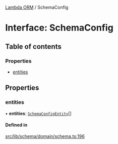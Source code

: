 [Lambda ORM](../README.md) / SchemaConfig

# Interface: SchemaConfig

## Table of contents

### Properties

- [entities](SchemaConfig.md#entities)

## Properties

### entities

• **entities**: [`SchemaConfigEntity`](SchemaConfigEntity.md)[]

#### Defined in

[src/lib/schema/domain/schema.ts:196](https://github.com/lambda-orm/lambdaorm-base/blob/76260f9/src/lib/schema/domain/schema.ts#L196)
